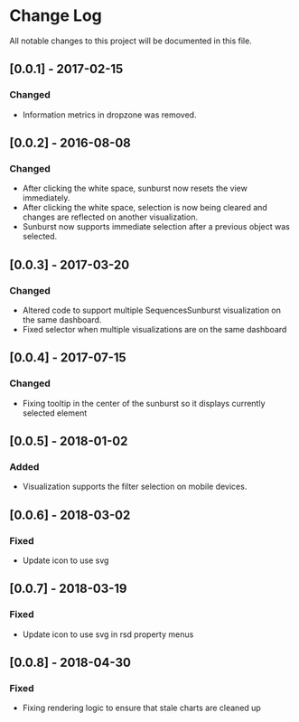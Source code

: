 # Change Log
All notable changes to this project will be documented in this file.

## [0.0.1] - 2017-02-15
### Changed
- Information metrics in dropzone was removed.

## [0.0.2] - 2016-08-08
### Changed
- After clicking the white space, sunburst now resets the view immediately.
- After clicking the white space, selection is now being cleared and changes are reflected on another visualization.
- Sunburst now supports immediate selection after a previous object was selected.


## [0.0.3] - 2017-03-20
### Changed
- Altered code to support multiple SequencesSunburst visualization on the same dashboard.
- Fixed selector when multiple visualizations are on the same dashboard


## [0.0.4] - 2017-07-15
### Changed
- Fixing tooltip in the center of the sunburst so it displays currently selected element

## [0.0.5] - 2018-01-02
### Added
- Visualization supports the filter selection on mobile devices.

## [0.0.6] - 2018-03-02
### Fixed
- Update icon to use svg


## [0.0.7] - 2018-03-19
### Fixed
- Update icon to use svg in rsd property menus

## [0.0.8] - 2018-04-30
### Fixed
- Fixing rendering logic to ensure that stale charts are cleaned up
